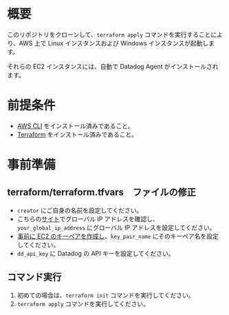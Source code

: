 # 概要

このリポジトリをクローンして、`terraform apply` コマンドを実行することにより、AWS 上で Linux インスタンスおよび Windows インスタンスが起動します。

それらの EC2 インスタンスには、自動で Datadog Agent がインストールされます。

# 前提条件

- [AWS CLI](https://docs.aws.amazon.com/cli/latest/userguide/getting-started-install.html) をインストール済みであること。
- [Terraform](https://developer.hashicorp.com/terraform/install) をインストール済みであること。

# 事前準備

## terraform/terraform.tfvars　ファイルの修正

- `creator` にご自身の名前を設定してください。
- こちらの[サイト](https://www.cman.jp/network/support/go_access.cgi)でグローバル IP アドレスを確認し、`your_global_ip_address` にグローバル IP アドレスを設定してください。
- [事前に EC2 のキーペアを作成し](https://docs.aws.amazon.com/ja_jp/AWSEC2/latest/UserGuide/create-key-pairs.html)、`key_pair_name` にそのキーペア名を設定してください。
- `dd_api_key` に Datadog の API キーを設定してください。

## コマンド実行

1. 初めての場合は、`terraform init` コマンドを実行してください。
1. `terraform apply` コマンドを実行してください。
